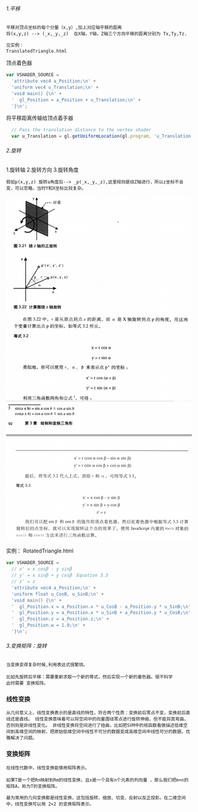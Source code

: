 ###### 1.平移
```
平移对顶点坐标的每个分量（x,y）,加上对应轴平移的距离
将(x,y,z) --> (_x,_y,_z)  在X轴，Y轴，Z轴三个方向平移的距离分别为 Tx,Ty,Tz.
```
```
见实例：
TranslatedTriangle.html
```
顶点着色器
```js
var VSHADER_SOURCE =
  'attribute vec4 a_Position;\n' +
  'uniform vec4 u_Translation;\n' +
  'void main() {\n' +
  '  gl_Position = a_Position + u_Translation;\n' +
  '}\n';
```
将平移距离传输给顶点着手器
```js
  // Pass the translation distance to the vertex shader
  var u_Translation = gl.getUniformLocation(gl.program, 'u_Translation');
```

###### 2.旋转
1.旋转轴
2.旋转方向
3.旋转角度
```
假如p(x,y,z) 旋转a角度后--> _p(_x,_y,_z),这里规则是绕Z轴进行，所以z坐标不会变，可以忽略，当时Y和X坐标比较复杂。
```
![](./旋转1.png)
![](./旋转2.png)

实例：
RotatedTriangle.html
```js
var VSHADER_SOURCE =
  // x' = x cosβ - y sinβ
  // y' = x sinβ + y cosβ　Equation 3.3
  // z' = z
  'attribute vec4 a_Position;\n' +
  'uniform float u_CosB, u_SinB;\n' +
  'void main() {\n' +
  '  gl_Position.x = a_Position.x * u_CosB - a_Position.y * u_SinB;\n' +
  '  gl_Position.y = a_Position.x * u_SinB + a_Position.y * u_CosB;\n' +
  '  gl_Position.z = a_Position.z;\n' +
  '  gl_Position.w = 1.0;\n' +
  '}\n';
```
###### 3.变换矩阵：旋转
```
当变换变得复杂时候,利用表达式很繁琐。

比如先旋转后平移：需要重新求取一个新的等式，然后实现一个新的着色器。很不科学
此时需要 变换矩阵。
```

### 线性变换
```
从几何意义上，线性变换表示的是直线的特性，符合两个性质：变换前后零点不变，变换前后直线还是直线。 线性变换意味着可以将空间中的向量围绕零点进行旋转伸缩，但不能将其弯曲，否则则是非线性变化。 非线性变换将空间进行了扭曲，比如把SVM中的核函数看做描述低维空间到高维空间的映射，把原始低维空间中线性不可分的数据变成高维空间中线性可分的数据，优雅解决了问题。
```

### 变换矩阵
```
在线性代数中，线性变换能够用矩阵表示。

如果T是一个把Rn映射到Rm的线性变换，且x是一个具有n个元素的列向量 ，那么我们把m×n的矩阵A，称为T的变换矩阵。
```

```
最为常用的几何变换都是线性变换，这包括旋转、缩放、切变、反射以及正投影。在二维空间中，线性变换可以用 2×2 的变换矩阵表示。
```